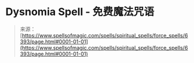 <!--yml

category: 未分类

date: 2024-06-12 18:41:01

-->

# Dysnomia Spell - 免费魔法咒语

> 来源：[https://www.spellsofmagic.com/spells/spiritual_spells/force_spells/6393/page.html#0001-01-01](https://www.spellsofmagic.com/spells/spiritual_spells/force_spells/6393/page.html#0001-01-01)
